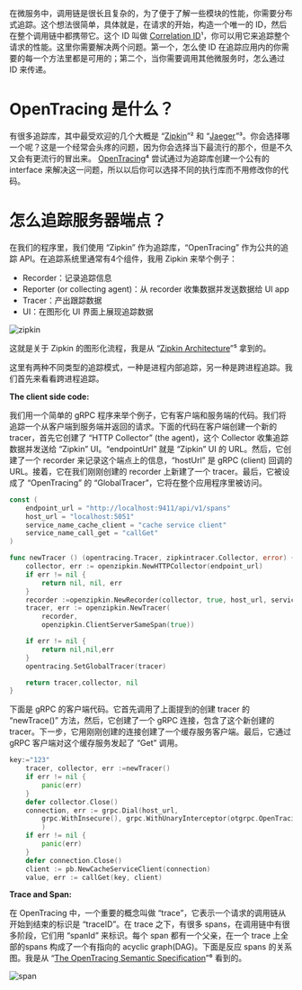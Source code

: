 在微服务中，调用链是很长且复杂的，为了便于了解一些模块的性能，你需要分布式追踪。这个想法很简单，具体就是，在请求的开始，构造一个唯一的 ID，然后在整个调用链中都携带它。这个 ID 叫做 [Correlation ID](https://hilton.org.uk/blog/microservices-correlation-id)¹，你可以用它来追踪整个请求的性能。这里你需要解决两个问题。第一个，怎么使 ID 在追踪应用内的你需要的每一个方法里都是可用的；第二个，当你需要调用其他微服务时，怎么通过 ID 来传递。

# OpenTracing 是什么？

有很多追踪库，其中最受欢迎的几个大概是 “[Zipkin](https://zipkin.io/)”²  和 “[Jaeger](https://www.jaegertracing.io/)”³。你会选择哪一个呢？这是一个经常会头疼的问题，因为你会选择当下最流行的那个，但是不久又会有更流行的冒出来。 [OpenTracing](https://opentracing.io/docs/getting-started/)⁴ 尝试通过为追踪库创建一个公有的 interface 来解决这一问题，所以以后你可以选择不同的执行库而不用修改你的代码。

# 怎么追踪服务器端点？

在我们的程序里，我们使用 “Zipkin” 作为追踪库，“OpenTracing” 作为公共的追踪 API。在追踪系统里通常有4个组件，我用 Zipkin 来举个例子：

- Recorder：记录追踪信息
- Reporter (or collecting agent)：从 recorder 收集数据并发送数据给 UI app
- Tracer：产出跟踪数据
- UI：在图形化 UI 界面上展现追踪数据

![zipkin](https://miro.medium.com/max/657/1*gJAIxNxkGYvfdcsPgmRQXQ.png)

这就是关于 Zipkin 的图形化流程，我是从 “[Zipkin Architecture](https://zipkin.io/pages/architecture.html)”⁵ 拿到的。

这里有两种不同类型的追踪模式，一种是进程内部追踪，另一种是跨进程追踪。我们首先来看看跨进程追踪。

**The client side code:**

我们用一个简单的 gRPC 程序来举个例子，它有客户端和服务端的代码。我们将追踪一个从客户端到服务端并返回的请求。下面的代码在客户端创建一个新的 tracer，首先它创建了 “HTTP Collector” (the agent)，这个 Collector 收集追踪数据并发送给 “Zipkin” UI。“endpointUrl” 就是 “Zipkin” UI 的 URL。然后，它创建了一个 recorder 来记录这个端点上的信息，“hostUrl” 是 gRPC (client) 回调的 URL。接着，它在我们刚刚创建的 recorder 上新建了一个 tracer。最后，它被设成了 “OpenTracing” 的 “GlobalTracer”，它将在整个应用程序里被访问。

```go
const (
	endpoint_url = "http://localhost:9411/api/v1/spans"
	host_url = "localhost:5051"
	service_name_cache_client = "cache service client"
	service_name_call_get = "callGet"
)

func newTracer () (opentracing.Tracer, zipkintracer.Collector, error) {
	collector, err := openzipkin.NewHTTPCollector(endpoint_url)
	if err != nil {
		return nil, nil, err
	}
	recorder :=openzipkin.NewRecorder(collector, true, host_url, service_name_cache_client)
	tracer, err := openzipkin.NewTracer(
		recorder,
		openzipkin.ClientServerSameSpan(true))

	if err != nil {
		return nil,nil,err
	}
	opentracing.SetGlobalTracer(tracer)

	return tracer,collector, nil
}
```

下面是 gRPC 的客户端代码。它首先调用了上面提到的创建 tracer 的 “newTrace()” 方法，然后，它创建了一个 gRPC 连接，包含了这个新创建的 tracer。下一步，它用刚刚创建的连接创建了一个缓存服务客户端。最后，它通过 gRPC 客户端对这个缓存服务发起了 “Get” 调用。

```go
key:="123"
	tracer, collector, err :=newTracer()
	if err != nil {
		panic(err)
	}
	defer collector.Close()
	connection, err := grpc.Dial(host_url,
		grpc.WithInsecure(), grpc.WithUnaryInterceptor(otgrpc.OpenTracingClientInterceptor(tracer, otgrpc.LogPayloads())),
		)
	if err != nil {
		panic(err)
	}
	defer connection.Close()
	client := pb.NewCacheServiceClient(connection)
	value, err := callGet(key, client)
```

**Trace and Span:**

在 OpenTracing 中，一个重要的概念叫做 “trace”，它表示一个请求的调用链从开始到结束的标识是 “traceID”。在 trace 之下，有很多 spans，在调用链中有很多阶段，它们用 “spanId” 来标识。每个 span 都有一个父亲，在一个 trace 上全部的spans 构成了一个有指向的 acyclic graph(DAG)。下面是反应 spans 的关系图。我是从 “[The OpenTracing Semantic Specification](https://opentracing.io/specification/)”⁶ 看到的。

![span](https://miro.medium.com/max/651/1*bPVV6JYt8Y3-OViaWRQZHg.png)

